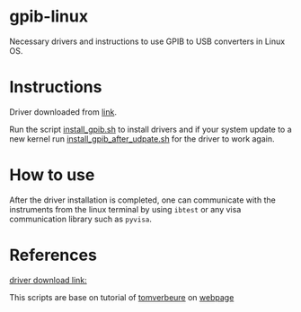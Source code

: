 # gpib-linux

Necessary drivers and instructions to use GPIB to USB converters in Linux OS.


# Instructions

Driver downloaded from [link](https://sourceforge.net/projects/linux-gpib/files/linux-gpib%20for%203.x.x%20and%202.6.x%20kernels/).

Run the script [install_gpib.sh](install_gpib.sh) to install drivers and if your system update to a new kernel run [install_gpib_after_udpate.sh](install_gpib_after_update.sh) for the driver to work again.

# How to use

After the driver installation is completed, one can communicate with the instruments from the linux terminal by using `ibtest` or any visa communication library such as `pyvisa`.

# References
 [driver download link:](https://linux-gpib.sourceforge.io/)

This scripts are base on tutorial of [tomverbeure](https://github.com/tomverbeure) on [webpage](https://tomverbeure.github.io/2023/01/29/Installing-Linux-GPIB-Drivers-for-the-Agilent-82357B.html)